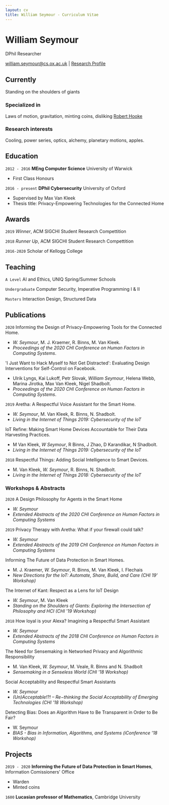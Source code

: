 ```yaml
---
layout: cv
title: William Seymour - Curriculum Vitae
---
```

# William Seymour
DPhil Researcher

<div id="webaddress">
<a href="william.seymour@cs.ox.ac.uk">william.seymour@cs.ox.ac.uk</a>
| <a href="https://www.cs.ox.ac.uk/people/william.seymour/">Research Profile</a>
</div>


## Currently

Standing on the shoulders of giants

### Specialized in

Laws of motion, gravitation, minting coins, disliking [Robert Hooke](http://en.wikipedia.org/wiki/Robert_Hooke)


### Research interests

Cooling, power series, optics, alchemy, planetary motions, apples.


## Education

`2012 - 2016`
__MEng Computer Science__ University of Warwick
- First Class Honours

`2016 - present`
__DPhil Cybersecurity__ University of Oxford
- Supervised by Max Van Kleek
- Thesis title: Privacy-Empowering Technologies for the Connected Home

## Awards

`2019`
*Winner*, ACM SIGCHI Student Research Compettition

`2018` 
*Runner Up*, ACM SIGCHI Student Research Compettition

`2016-2020`
Scholar of Kellogg College

## Teaching
`A Level`
AI and Ethics, UNIQ Spring/Summer Schools

`Undergraduate`
Computer Security, Imperative Programming I & II

`Masters`
Interaction Design, Structured Data

## Publications

`2020`
Informing the Design of Privacy-Empowering Tools for the Connected Home.
- *W. Seymour*, M. J. Kraemer, R. Binns, M. Van Kleek.
- *Proceedings of the 2020 CHI Conference on Human Factors in Computing Systems*.

'I Just Want to Hack Myself to Not Get Distracted': Evaluating Design Interventions for Self-Control on Facebook.
- Ulrik Lyngs, Kai Lukoff, Petr Slovak, *William Seymour*, Helena Webb, Marina Jirotka, Max Van Kleek, Nigel Shadbolt.
- *Proceedings of the 2020 CHI Conference on Human Factors in Computing Systems*.

`2019`
Aretha: A Respectful Voice Assistant for the Smart Home.
- *W. Seymour*, M. Van Kleek, R. Binns, N. Shadbolt.
- *Living in the Internet of Things 2019: Cybersecurity of the IoT*

IoT Refine: Making Smart Home Devices Accountable for Their Data Harvesting Practices.
- M Van Kleek, *W Seymour*, R Binns, J Zhao, D Karandikar, N Shadbolt.
- *Living in the Internet of Things 2019: Cybersecurity of the IoT*

`2018`
Respectful Things: Adding Social Intelligence to Smart Devices.
- M. Van Kleek, *W. Seymour*, R. Binns, N. Shadbolt.
- *Living in the Internet of Things 2018: Cybersecurity of the IoT*

### Workshops & Abstracts

`2020`
A Design Philosophy for Agents in the Smart Home
- *W. Seymour*
- *Extended Abstracts of the 2020 CHI Conference on Human Factors in Computing Systems*

`2019`
Privacy Therapy with Aretha: What if your firewall could talk?
- *W. Seymour*
- *Extended Abstracts of the 2019 CHI Conference on Human Factors in Computing Systems*

Informing The Future of Data Protection in Smart Homes.
- M. J. Kraemer, *W. Seymour*, R. Binns, M. Van Kleek, I. Flechais
- *New Directions for the IoT: Automate, Share, Build, and Care (CHI 19' Workshop)*

The Internet of Kant: Respect as a Lens for IoT Design
- *W. Seymour*, M. Van Kleek
- *Standing on the Shoulders of Giants: Exploring the Intersection of Philosophy and HCI (CHI '19 Workshop)*

`2018`
How loyal is your Alexa? Imagining a Respectful Smart Assistant
- *W. Seymour*
- *Extended Abstracts of the 2018 CHI Conference on Human Factors in Computing Systems*

The Need for Sensemaking in Networked Privacy and Algorithmic Responsibility
- M. Van Kleek‚ *W. Seymour*‚ M. Veale‚ R. Binns and N. Shadbolt
- *Sensemaking in a Senseless World (CHI '18 Workshop)*

Social Acceptability and Respectful Smart Assistants
- *W. Seymour*
- *(Un)Acceptable!?! – Re−thinking the Social Acceptability of Emerging Technologies (CHI '18 Workshop)*

Detecting Bias: Does an Algorithm Have to Be Transparent in Order to Be Fair?
- W. Seymour
- *BIAS - Bias in Information, Algorithms, and Systems (iConference '18 Workshop)*

## Projects

`2019 - 2020`
__Informing the Future of Data Protection in Smart Homes__, Information Comissioners' Office
- Warden
- Minted coins

`1600`
__Lucasian professor of Mathematics__, Cambridge University



<!-- ### Footer

Last updated: January 2020 -->


